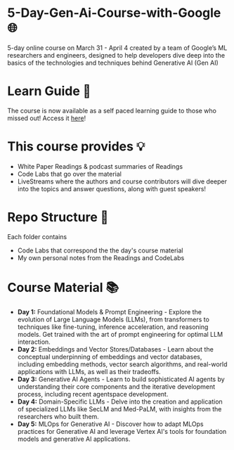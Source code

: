 # 5-Day-Gen-Ai-Course-with-Google :globe_with_meridians:
5-day online course on March 31 - April 4 created by a team of Google’s ML researchers and engineers, designed to help developers dive deep into the basics of the technologies and techniques behind Generative AI (Gen AI)

# Learn Guide :bell:
The course is now available as a self paced learning guide to those who missed out!
Access it [here](https://www.kaggle.com/learn-guide/5-day-genai?utm_medium=email&utm_source=gamma&utm_campaign=learn-5daygenai)!

# This course provides :bulb:
- White Paper Readings & podcast summaries of Readings
- Code Labs that go over the material
- LiveStreams where the authors and course contributors will dive deeper into the topics and answer questions, along with guest speakers!

# Repo Structure :thought_balloon:
Each folder contains
- Code Labs that correspond the the day's course material
- My own personal notes from the Readings and CodeLabs

# Course Material :books:
- **Day 1:** Foundational Models & Prompt Engineering - Explore the evolution of Large Language Models (LLMs), from transformers to techniques like fine-tuning, inference acceleration, and reasoning models. Get trained with the art of prompt engineering for optimal LLM interaction.
- **Day 2:** Embeddings and Vector Stores/Databases - Learn about the conceptual underpinning of embeddings and vector databases, including embedding methods, vector search algorithms, and real-world applications with LLMs, as well as their tradeoffs.
- **Day 3:** Generative AI Agents - Learn to build sophisticated AI agents by understanding their core components and the iterative development process, including recent agentspace development.
- **Day 4:** Domain-Specific LLMs - Delve into the creation and application of specialized LLMs like SecLM and Med-PaLM, with insights from the researchers who built them.
- **Day 5:** MLOps for Generative AI - Discover how to adapt MLOps practices for Generative AI and leverage Vertex AI's tools for foundation models and generative AI applications.
